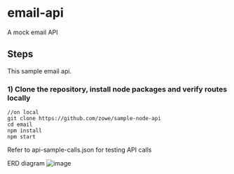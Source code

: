 # email-api 
A mock email API    

## Steps
This sample email api.    

### 1) Clone the repository, install node packages  and verify routes locally

``` 
//on local
git clone https://github.com/zowe/sample-node-api
cd email
npm install
npm start
```

Refer to api-sample-calls.json for testing API calls

ERD diagram
![image](https://user-images.githubusercontent.com/35689149/136299725-ae3dea68-60a3-4a7c-a14c-d5b7dd950ad4.png)
